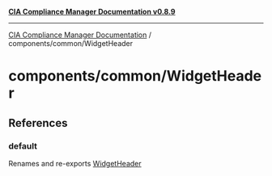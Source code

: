 [**CIA Compliance Manager Documentation v0.8.9**](../../../README.md)

***

[CIA Compliance Manager Documentation](../../../modules.md) / components/common/WidgetHeader

# components/common/WidgetHeader

## References

### default

Renames and re-exports [WidgetHeader](../../variables/WidgetHeader.md)
